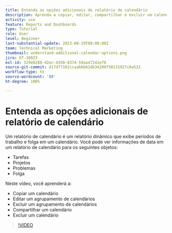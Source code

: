 ```yaml
---
title: Entenda as opções adicionais de relatório de calendário
description: Aprenda a copiar, editar, compartilhar e excluir um calendário.
activity: use
feature: Reports and Dashboards
type: Tutorial
role: User
level: Beginner
last-substantial-update: 2023-08-29T00:00:00Z
team: Technical Marketing
thumbnail: understand-additional-calendar-options.png
jira: KT-10023
exl-id: 329e8288-d2ec-4350-8374-59aa47241ef8
source-git-commit: d17df7162ccaab6b62db34209f50131927c0a532
workflow-type: ht
source-wordcount: '80'
ht-degree: 100%

---
```


# Entenda as opções adicionais de relatório de calendário

Um relatório de calendário é um relatório dinâmico que exibe períodos de trabalho e folga em um calendário. Você pode ver informações de data em um relatório de calendário para os seguintes objetos:

* Tarefas
* Projetos
* Problemas
* Folga

Neste vídeo, você aprenderá a:

* Copiar um calendário
* Editar um agrupamento de calendários
* Excluir um agrupamento de calendários
* Compartilhar um calendário
* Excluir um calendário

>[!VIDEO](https://video.tv.adobe.com/v/3423530/?quality=12&learn=on&enablevpops)

